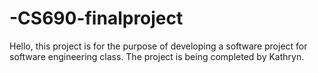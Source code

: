 # -CS690-finalproject

Hello, this project is for the purpose of developing a software project for software engineering class. The project is being completed by Kathryn.
